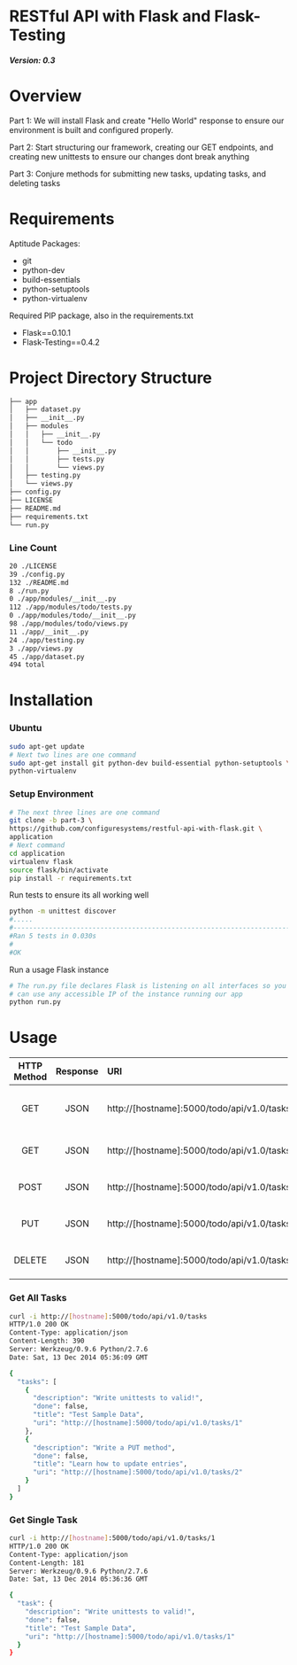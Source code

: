RESTful API with Flask and Flask-Testing
================

##### Version: 0.3

# Overview

Part 1:  We will install Flask and create "Hello World" response to
ensure our environment is built and configured properly.

Part 2:  Start structuring our framework, creating our GET endpoints,
and creating new unittests to ensure our changes dont break anything

Part 3:  Conjure methods for submitting new tasks, updating tasks, and
deleting tasks

# Requirements

Aptitude Packages:

- git
- python-dev
- build-essentials
- python-setuptools
- python-virtualenv

Required PIP package, also in the requirements.txt

- Flask==0.10.1
- Flask-Testing==0.4.2

# Project Directory Structure

```bash
├── app
│   ├── dataset.py
│   ├── __init__.py
│   ├── modules
│   │   ├── __init__.py
│   │   └── todo
│   │       ├── __init__.py
│   │       ├── tests.py
│   │       └── views.py
│   ├── testing.py
│   └── views.py
├── config.py
├── LICENSE
├── README.md
├── requirements.txt
└── run.py
```

### Line Count

```bash
20 ./LICENSE
39 ./config.py
132 ./README.md
8 ./run.py
0 ./app/modules/__init__.py
112 ./app/modules/todo/tests.py
0 ./app/modules/todo/__init__.py
98 ./app/modules/todo/views.py
11 ./app/__init__.py
24 ./app/testing.py
3 ./app/views.py
45 ./app/dataset.py
494 total
```

# Installation

### Ubuntu

```bash
sudo apt-get update
# Next two lines are one command
sudo apt-get install git python-dev build-essential python-setuptools \
python-virtualenv
```

### Setup Environment

```bash
# The next three lines are one command
git clone -b part-3 \
https://github.com/configuresystems/restful-api-with-flask.git \
application
# Next command
cd application
virtualenv flask
source flask/bin/activate
pip install -r requirements.txt
```

Run tests to ensure its all working well

```bash
python -m unittest discover
#.....
#----------------------------------------------------------------------
#Ran 5 tests in 0.030s
#
#OK
```

Run a usage Flask instance

```bash
# The run.py file declares Flask is listening on all interfaces so you
# can use any accessible IP of the instance running our app
python run.py
```

# Usage

|  HTTP Method | Response|  URI |  Action |
| :-----------:|:--:| :--- | :------ |
| GET | JSON | http://[hostname]:5000/todo/api/v1.0/tasks | Retrieve a list of our tasks |
| GET | JSON | http://[hostname]:5000/todo/api/v1.0/tasks/<int:id> | Retrieve a task by ID |
| POST | JSON | http://[hostname]:5000/todo/api/v1.0/tasks | Create a new task |
| PUT | JSON | http://[hostname]:5000/todo/api/v1.0/tasks/<int:id> | Update task by id |
| DELETE | JSON | http://[hostname]:5000/todo/api/v1.0/tasks/<int:id> | Delete task by id |

### Get All Tasks

```bash
curl -i http://[hostname]:5000/todo/api/v1.0/tasks
HTTP/1.0 200 OK
Content-Type: application/json
Content-Length: 390
Server: Werkzeug/0.9.6 Python/2.7.6
Date: Sat, 13 Dec 2014 05:36:09 GMT

{
  "tasks": [
    {
      "description": "Write unittests to valid!",
      "done": false,
      "title": "Test Sample Data",
      "uri": "http://[hostname]:5000/todo/api/v1.0/tasks/1"
    },
    {
      "description": "Write a PUT method",
      "done": false,
      "title": "Learn how to update entries",
      "uri": "http://[hostname]:5000/todo/api/v1.0/tasks/2"
    }
  ]
}
```

### Get Single Task

```bash
curl -i http://[hostname]:5000/todo/api/v1.0/tasks/1
HTTP/1.0 200 OK
Content-Type: application/json
Content-Length: 181
Server: Werkzeug/0.9.6 Python/2.7.6
Date: Sat, 13 Dec 2014 05:36:36 GMT

{
  "task": {
    "description": "Write unittests to valid!",
    "done": false,
    "title": "Test Sample Data",
    "uri": "http://[hostname]:5000/todo/api/v1.0/tasks/1"
  }
}
```
